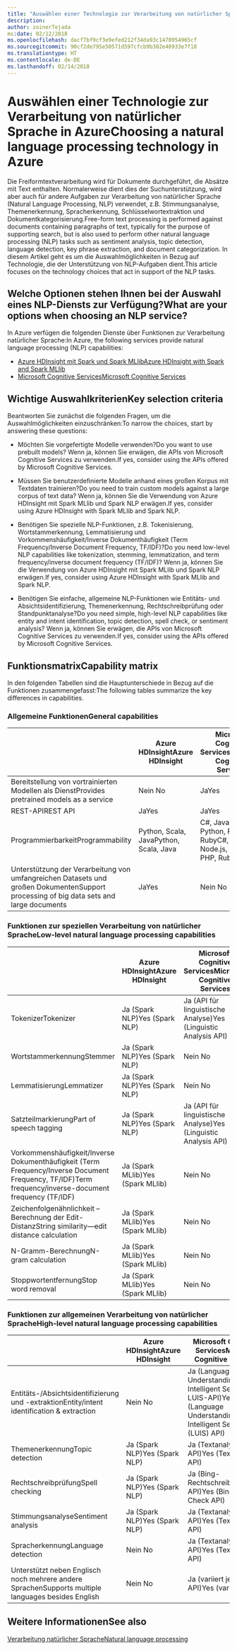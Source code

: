 ```yaml
---
title: "Auswählen einer Technologie zur Verarbeitung von natürlicher Sprache"
description: 
author: zoinerTejada
ms:date: 02/12/2018
ms.openlocfilehash: dacf7bf9cf3e9efed212f34da93c1470954965cf
ms.sourcegitcommit: 90cf2de795e50571d597cfcb9b302e48933e7f18
ms.translationtype: HT
ms.contentlocale: de-DE
ms.lasthandoff: 02/14/2018
---
```

# <a name="choosing-a-natural-language-processing-technology-in-azure"></a><span data-ttu-id="758ee-102">Auswählen einer Technologie zur Verarbeitung von natürlicher Sprache in Azure</span><span class="sxs-lookup"><span data-stu-id="758ee-102">Choosing a natural language processing technology in Azure</span></span>

<span data-ttu-id="758ee-103">Die Freiformtextverarbeitung wird für Dokumente durchgeführt, die Absätze mit Text enthalten. Normalerweise dient dies der Suchunterstützung, wird aber auch für andere Aufgaben zur Verarbeitung von natürlicher Sprache (Natural Language Processing, NLP) verwendet, z.B. Stimmungsanalyse, Themenerkennung, Spracherkennung, Schlüsselwortextraktion und Dokumentkategorisierung.</span><span class="sxs-lookup"><span data-stu-id="758ee-103">Free-form text processing is performed against documents containing paragraphs of text, typically for the purpose of supporting search, but is also used to perform other natural language processing (NLP) tasks such as sentiment analysis, topic detection, language detection, key phrase extraction, and document categorization.</span></span> <span data-ttu-id="758ee-104">In diesem Artikel geht es um die Auswahlmöglichkeiten in Bezug auf Technologie, die der Unterstützung von NLP-Aufgaben dient.</span><span class="sxs-lookup"><span data-stu-id="758ee-104">This article focuses on the technology choices that act in support of the NLP tasks.</span></span>

## <a name="what-are-your-options-when-choosing-an-nlp-service"></a><span data-ttu-id="758ee-105">Welche Optionen stehen Ihnen bei der Auswahl eines NLP-Diensts zur Verfügung?</span><span class="sxs-lookup"><span data-stu-id="758ee-105">What are your options when choosing an NLP service?</span></span>

<span data-ttu-id="758ee-106">In Azure verfügen die folgenden Dienste über Funktionen zur Verarbeitung natürlicher Sprache:</span><span class="sxs-lookup"><span data-stu-id="758ee-106">In Azure, the following services provide natural language processing (NLP) capabilities:</span></span>

- [<span data-ttu-id="758ee-107">Azure HDInsight mit Spark und Spark MLlib</span><span class="sxs-lookup"><span data-stu-id="758ee-107">Azure HDInsight with Spark and Spark MLlib</span></span>](/azure/hdinsight/spark/apache-spark-overview)
- [<span data-ttu-id="758ee-108">Microsoft Cognitive Services</span><span class="sxs-lookup"><span data-stu-id="758ee-108">Microsoft Cognitive Services</span></span>](/azure/#pivot=products&panel=cognitive)

## <a name="key-selection-criteria"></a><span data-ttu-id="758ee-109">Wichtige Auswahlkriterien</span><span class="sxs-lookup"><span data-stu-id="758ee-109">Key selection criteria</span></span>

<span data-ttu-id="758ee-110">Beantworten Sie zunächst die folgenden Fragen, um die Auswahlmöglichkeiten einzuschränken:</span><span class="sxs-lookup"><span data-stu-id="758ee-110">To narrow the choices, start by answering these questions:</span></span>

- <span data-ttu-id="758ee-111">Möchten Sie vorgefertigte Modelle verwenden?</span><span class="sxs-lookup"><span data-stu-id="758ee-111">Do you want to use prebuilt models?</span></span> <span data-ttu-id="758ee-112">Wenn ja, können Sie erwägen, die APIs von Microsoft Cognitive Services zu verwenden.</span><span class="sxs-lookup"><span data-stu-id="758ee-112">If yes, consider using the APIs offered by Microsoft Cognitive Services.</span></span>

- <span data-ttu-id="758ee-113">Müssen Sie benutzerdefinierte Modelle anhand eines großen Korpus mit Textdaten trainieren?</span><span class="sxs-lookup"><span data-stu-id="758ee-113">Do you need to train custom models against a large corpus of text data?</span></span> <span data-ttu-id="758ee-114">Wenn ja, können Sie die Verwendung von Azure HDInsight mit Spark MLlib und Spark NLP erwägen.</span><span class="sxs-lookup"><span data-stu-id="758ee-114">If yes, consider using Azure HDInsight with Spark MLlib and Spark NLP.</span></span>

- <span data-ttu-id="758ee-115">Benötigen Sie spezielle NLP-Funktionen, z.B. Tokenisierung, Wortstammerkennung, Lemmatisierung und Vorkommenshäufigkeit/Inverse Dokumenthäufigkeit (Term Frequency/Inverse Document Frequency, TF/IDF)?</span><span class="sxs-lookup"><span data-stu-id="758ee-115">Do you need low-level NLP capabilities like tokenization, stemming, lemmatization, and term frequency/inverse document frequency (TF/IDF)?</span></span> <span data-ttu-id="758ee-116">Wenn ja, können Sie die Verwendung von Azure HDInsight mit Spark MLlib und Spark NLP erwägen.</span><span class="sxs-lookup"><span data-stu-id="758ee-116">If yes, consider using Azure HDInsight with Spark MLlib and Spark NLP.</span></span>

- <span data-ttu-id="758ee-117">Benötigen Sie einfache, allgemeine NLP-Funktionen wie Entitäts- und Absichtsidentifizierung, Themenerkennung, Rechtschreibprüfung oder Standpunktanalyse?</span><span class="sxs-lookup"><span data-stu-id="758ee-117">Do you need simple, high-level NLP capabilities like entity and intent identification, topic detection, spell check, or sentiment analysis?</span></span> <span data-ttu-id="758ee-118">Wenn ja, können Sie erwägen, die APIs von Microsoft Cognitive Services zu verwenden.</span><span class="sxs-lookup"><span data-stu-id="758ee-118">If yes, consider using the APIs offered by Microsoft Cognitive Services.</span></span>

## <a name="capability-matrix"></a><span data-ttu-id="758ee-119">Funktionsmatrix</span><span class="sxs-lookup"><span data-stu-id="758ee-119">Capability matrix</span></span>

<span data-ttu-id="758ee-120">In den folgenden Tabellen sind die Hauptunterschiede in Bezug auf die Funktionen zusammengefasst:</span><span class="sxs-lookup"><span data-stu-id="758ee-120">The following tables summarize the key differences in capabilities.</span></span>  

### <a name="general-capabilities"></a><span data-ttu-id="758ee-121">Allgemeine Funktionen</span><span class="sxs-lookup"><span data-stu-id="758ee-121">General capabilities</span></span>

| | <span data-ttu-id="758ee-122">Azure HDInsight</span><span class="sxs-lookup"><span data-stu-id="758ee-122">Azure HDInsight</span></span> | <span data-ttu-id="758ee-123">Microsoft Cognitive Services</span><span class="sxs-lookup"><span data-stu-id="758ee-123">Microsoft Cognitive Services</span></span> |
| --- | --- | --- |
| <span data-ttu-id="758ee-124">Bereitstellung von vortrainierten Modellen als Dienst</span><span class="sxs-lookup"><span data-stu-id="758ee-124">Provides pretrained models as a service</span></span> | <span data-ttu-id="758ee-125">Nein </span><span class="sxs-lookup"><span data-stu-id="758ee-125">No</span></span> | <span data-ttu-id="758ee-126">Ja</span><span class="sxs-lookup"><span data-stu-id="758ee-126">Yes</span></span> |
| <span data-ttu-id="758ee-127">REST-API</span><span class="sxs-lookup"><span data-stu-id="758ee-127">REST API</span></span> | <span data-ttu-id="758ee-128">Ja</span><span class="sxs-lookup"><span data-stu-id="758ee-128">Yes</span></span> | <span data-ttu-id="758ee-129">Ja</span><span class="sxs-lookup"><span data-stu-id="758ee-129">Yes</span></span> |
| <span data-ttu-id="758ee-130">Programmierbarkeit</span><span class="sxs-lookup"><span data-stu-id="758ee-130">Programmability</span></span> | <span data-ttu-id="758ee-131">Python, Scala, Java</span><span class="sxs-lookup"><span data-stu-id="758ee-131">Python, Scala, Java</span></span> | <span data-ttu-id="758ee-132">C#, Java, Node.js, Python, PHP, Ruby</span><span class="sxs-lookup"><span data-stu-id="758ee-132">C#, Java, Node.js, Python, PHP, Ruby</span></span> |
| <span data-ttu-id="758ee-133">Unterstützung der Verarbeitung von umfangreichen Datasets und großen Dokumenten</span><span class="sxs-lookup"><span data-stu-id="758ee-133">Support processing of big data sets and large documents</span></span> | <span data-ttu-id="758ee-134">Ja</span><span class="sxs-lookup"><span data-stu-id="758ee-134">Yes</span></span> | <span data-ttu-id="758ee-135">Nein </span><span class="sxs-lookup"><span data-stu-id="758ee-135">No</span></span> |

### <a name="low-level-natural-language-processing-capabilities"></a><span data-ttu-id="758ee-136">Funktionen zur speziellen Verarbeitung von natürlicher Sprache</span><span class="sxs-lookup"><span data-stu-id="758ee-136">Low-level natural language processing capabilities</span></span>

| | <span data-ttu-id="758ee-137">Azure HDInsight</span><span class="sxs-lookup"><span data-stu-id="758ee-137">Azure HDInsight</span></span> | <span data-ttu-id="758ee-138">Microsoft Cognitive Services</span><span class="sxs-lookup"><span data-stu-id="758ee-138">Microsoft Cognitive Services</span></span> |  
| --- | --- | --- | 
| <span data-ttu-id="758ee-139">Tokenizer</span><span class="sxs-lookup"><span data-stu-id="758ee-139">Tokenizer</span></span> | <span data-ttu-id="758ee-140">Ja (Spark NLP)</span><span class="sxs-lookup"><span data-stu-id="758ee-140">Yes (Spark NLP)</span></span> | <span data-ttu-id="758ee-141">Ja (API für linguistische Analyse)</span><span class="sxs-lookup"><span data-stu-id="758ee-141">Yes (Linguistic Analysis API)</span></span> |
| <span data-ttu-id="758ee-142">Wortstammerkennung</span><span class="sxs-lookup"><span data-stu-id="758ee-142">Stemmer</span></span> | <span data-ttu-id="758ee-143">Ja (Spark NLP)</span><span class="sxs-lookup"><span data-stu-id="758ee-143">Yes (Spark NLP)</span></span> | <span data-ttu-id="758ee-144">Nein </span><span class="sxs-lookup"><span data-stu-id="758ee-144">No</span></span> |
| <span data-ttu-id="758ee-145">Lemmatisierung</span><span class="sxs-lookup"><span data-stu-id="758ee-145">Lemmatizer</span></span> | <span data-ttu-id="758ee-146">Ja (Spark NLP)</span><span class="sxs-lookup"><span data-stu-id="758ee-146">Yes (Spark NLP)</span></span> | <span data-ttu-id="758ee-147">Nein </span><span class="sxs-lookup"><span data-stu-id="758ee-147">No</span></span> |
| <span data-ttu-id="758ee-148">Satzteilmarkierung</span><span class="sxs-lookup"><span data-stu-id="758ee-148">Part of speech tagging</span></span> | <span data-ttu-id="758ee-149">Ja (Spark NLP)</span><span class="sxs-lookup"><span data-stu-id="758ee-149">Yes (Spark NLP)</span></span> | <span data-ttu-id="758ee-150">Ja (API für linguistische Analyse)</span><span class="sxs-lookup"><span data-stu-id="758ee-150">Yes (Linguistic Analysis API)</span></span> |
| <span data-ttu-id="758ee-151">Vorkommenshäufigkeit/Inverse Dokumenthäufigkeit (Term Frequency/Inverse Document Frequency, TF/IDF)</span><span class="sxs-lookup"><span data-stu-id="758ee-151">Term frequency/inverse-document frequency (TF/IDF)</span></span> | <span data-ttu-id="758ee-152">Ja (Spark MLlib)</span><span class="sxs-lookup"><span data-stu-id="758ee-152">Yes (Spark MLlib)</span></span> | <span data-ttu-id="758ee-153">Nein </span><span class="sxs-lookup"><span data-stu-id="758ee-153">No</span></span> |
| <span data-ttu-id="758ee-154">Zeichenfolgenähnlichkeit – Berechnung der Edit-Distanz</span><span class="sxs-lookup"><span data-stu-id="758ee-154">String similarity&mdash;edit distance calculation</span></span> | <span data-ttu-id="758ee-155">Ja (Spark MLlib)</span><span class="sxs-lookup"><span data-stu-id="758ee-155">Yes (Spark MLlib)</span></span> | <span data-ttu-id="758ee-156">Nein </span><span class="sxs-lookup"><span data-stu-id="758ee-156">No</span></span> |
| <span data-ttu-id="758ee-157">N-Gramm-Berechnung</span><span class="sxs-lookup"><span data-stu-id="758ee-157">N-gram calculation</span></span> | <span data-ttu-id="758ee-158">Ja (Spark MLlib)</span><span class="sxs-lookup"><span data-stu-id="758ee-158">Yes (Spark MLlib)</span></span> | <span data-ttu-id="758ee-159">Nein </span><span class="sxs-lookup"><span data-stu-id="758ee-159">No</span></span> |
| <span data-ttu-id="758ee-160">Stoppwortentfernung</span><span class="sxs-lookup"><span data-stu-id="758ee-160">Stop word removal</span></span> | <span data-ttu-id="758ee-161">Ja (Spark MLlib)</span><span class="sxs-lookup"><span data-stu-id="758ee-161">Yes (Spark MLlib)</span></span> | <span data-ttu-id="758ee-162">Nein </span><span class="sxs-lookup"><span data-stu-id="758ee-162">No</span></span> |

### <a name="high-level-natural-language-processing-capabilities"></a><span data-ttu-id="758ee-163">Funktionen zur allgemeinen Verarbeitung von natürlicher Sprache</span><span class="sxs-lookup"><span data-stu-id="758ee-163">High-level natural language processing capabilities</span></span>

| | <span data-ttu-id="758ee-164">Azure HDInsight</span><span class="sxs-lookup"><span data-stu-id="758ee-164">Azure HDInsight</span></span> | <span data-ttu-id="758ee-165">Microsoft Cognitive Services</span><span class="sxs-lookup"><span data-stu-id="758ee-165">Microsoft Cognitive Services</span></span> |
| --- | --- | --- | 
| <span data-ttu-id="758ee-166">Entitäts-/Absichtsidentifizierung und -extraktion</span><span class="sxs-lookup"><span data-stu-id="758ee-166">Entity/intent identification & extraction</span></span> | <span data-ttu-id="758ee-167">Nein </span><span class="sxs-lookup"><span data-stu-id="758ee-167">No</span></span> | <span data-ttu-id="758ee-168">Ja (Language Understanding Intelligent Service-API, LUIS-API)</span><span class="sxs-lookup"><span data-stu-id="758ee-168">Yes (Language Understanding Intelligent Service (LUIS) API)</span></span> |    
| <span data-ttu-id="758ee-169">Themenerkennung</span><span class="sxs-lookup"><span data-stu-id="758ee-169">Topic detection</span></span> | <span data-ttu-id="758ee-170">Ja (Spark NLP)</span><span class="sxs-lookup"><span data-stu-id="758ee-170">Yes (Spark NLP)</span></span> | <span data-ttu-id="758ee-171">Ja (Textanalyse-API)</span><span class="sxs-lookup"><span data-stu-id="758ee-171">Yes (Text Analytics API)</span></span> |
| <span data-ttu-id="758ee-172">Rechtschreibprüfung</span><span class="sxs-lookup"><span data-stu-id="758ee-172">Spell checking</span></span> | <span data-ttu-id="758ee-173">Ja (Spark NLP)</span><span class="sxs-lookup"><span data-stu-id="758ee-173">Yes (Spark NLP)</span></span> | <span data-ttu-id="758ee-174">Ja (Bing-Rechtschreibprüfungs-API)</span><span class="sxs-lookup"><span data-stu-id="758ee-174">Yes (Bing Spell Check API)</span></span> |
| <span data-ttu-id="758ee-175">Stimmungsanalyse</span><span class="sxs-lookup"><span data-stu-id="758ee-175">Sentiment analysis</span></span> | <span data-ttu-id="758ee-176">Ja (Spark NLP)</span><span class="sxs-lookup"><span data-stu-id="758ee-176">Yes (Spark NLP)</span></span> | <span data-ttu-id="758ee-177">Ja (Textanalyse-API)</span><span class="sxs-lookup"><span data-stu-id="758ee-177">Yes (Text Analytics API)</span></span> |
| <span data-ttu-id="758ee-178">Spracherkennung</span><span class="sxs-lookup"><span data-stu-id="758ee-178">Language detection</span></span> | <span data-ttu-id="758ee-179">Nein </span><span class="sxs-lookup"><span data-stu-id="758ee-179">No</span></span> | <span data-ttu-id="758ee-180">Ja (Textanalyse-API)</span><span class="sxs-lookup"><span data-stu-id="758ee-180">Yes (Text Analytics API)</span></span> |
| <span data-ttu-id="758ee-181">Unterstützt neben Englisch noch mehrere andere Sprachen</span><span class="sxs-lookup"><span data-stu-id="758ee-181">Supports multiple languages besides English</span></span> | <span data-ttu-id="758ee-182">Nein </span><span class="sxs-lookup"><span data-stu-id="758ee-182">No</span></span> | <span data-ttu-id="758ee-183">Ja (variiert je nach API)</span><span class="sxs-lookup"><span data-stu-id="758ee-183">Yes (varies by API)</span></span> |

## <a name="see-also"></a><span data-ttu-id="758ee-184">Weitere Informationen</span><span class="sxs-lookup"><span data-stu-id="758ee-184">See also</span></span>

[<span data-ttu-id="758ee-185">Verarbeitung natürlicher Sprache</span><span class="sxs-lookup"><span data-stu-id="758ee-185">Natural language processing</span></span>](../scenarios/natural-language-processing.md)